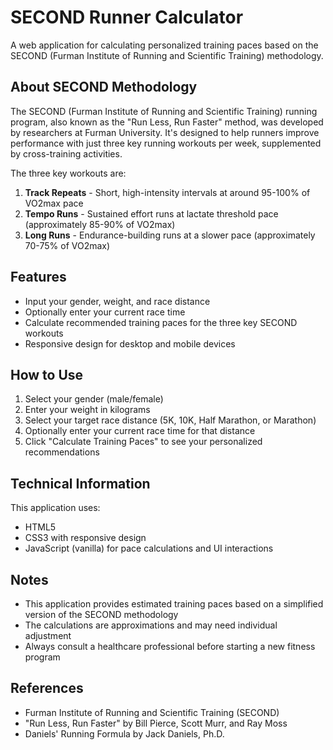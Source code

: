 # SECOND Runner Calculator

A web application for calculating personalized training paces based on the SECOND (Furman Institute of Running and Scientific Training) methodology.

## About SECOND Methodology

The SECOND (Furman Institute of Running and Scientific Training) running program, also known as the "Run Less, Run Faster" method, was developed by researchers at Furman University. It's designed to help runners improve performance with just three key running workouts per week, supplemented by cross-training activities.

The three key workouts are:

1. **Track Repeats** - Short, high-intensity intervals at around 95-100% of VO2max pace
2. **Tempo Runs** - Sustained effort runs at lactate threshold pace (approximately 85-90% of VO2max)
3. **Long Runs** - Endurance-building runs at a slower pace (approximately 70-75% of VO2max)

## Features

- Input your gender, weight, and race distance
- Optionally enter your current race time
- Calculate recommended training paces for the three key SECOND workouts
- Responsive design for desktop and mobile devices

## How to Use

1. Select your gender (male/female)
2. Enter your weight in kilograms
3. Select your target race distance (5K, 10K, Half Marathon, or Marathon)
4. Optionally enter your current race time for that distance
5. Click "Calculate Training Paces" to see your personalized recommendations

## Technical Information

This application uses:
- HTML5
- CSS3 with responsive design
- JavaScript (vanilla) for pace calculations and UI interactions

## Notes

- This application provides estimated training paces based on a simplified version of the SECOND methodology
- The calculations are approximations and may need individual adjustment
- Always consult a healthcare professional before starting a new fitness program

## References

- Furman Institute of Running and Scientific Training (SECOND)
- "Run Less, Run Faster" by Bill Pierce, Scott Murr, and Ray Moss
- Daniels' Running Formula by Jack Daniels, Ph.D.

